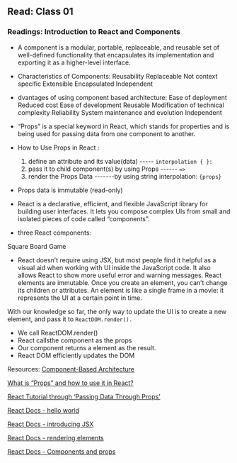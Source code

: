 ## Read: Class 01
### Readings: Introduction to React and Components
+ A component is a modular, portable, replaceable, and reusable set of well-defined functionality that encapsulates its implementation and exporting it as a higher-level interface.

+ Characteristics of Components:
   Reusability
   Replaceable
   Not context specific
   Extensible
   Encapsulated
   Independent 
   
+ dvantages of using component based architecture:
   Ease of deployment 
   Reduced cost
   Ease of development
   Reusable
   Modification of technical complexity
   Reliability
   System maintenance and evolution
   Independent
   
+ “Props” is a special keyword in React, which stands for properties and is being used for passing data from one component to another.
+  How to Use Props in React : 
      1. define an attribute and its value(data) ----- `interpolation { }:`
      2. pass it to child component(s) by using Props ------ `=>`
      3.  render the Props Data -------by using string interpolation: `{props}`
+ Props data is immutable (read-only)

+ React is a declarative, efficient, and flexible JavaScript library for building user interfaces. It lets you compose complex UIs from small and isolated pieces of code called “components”.
+ three React components:

Square
Board
Game

+ React doesn’t require using JSX, but most people find it helpful as a visual aid when working with UI inside the JavaScript code. It also allows React to show more useful error and warning messages.
React elements are immutable. Once you create an element, you can’t change its children or attributes. An element is like a single frame in a movie: it represents the UI at a certain point in time.

With our knowledge so far, the only way to update the UI is to create a new element, and pass it to `ReactDOM.render().`

+ We call ReactDOM.render() 
+ React callsthe component as the props
+ Our  component returns a element as the result.
+ React DOM efficiently updates the DOM 

Resources:
[Component-Based Architecture](https://www.tutorialspoint.com/software_architecture_design/component_based_architecture.htm)

[What is “Props” and how to use it in React?](https://itnext.io/what-is-props-and-how-to-use-it-in-react-da307f500da0)

[React Tutorial through ‘Passing Data Through Props’](https://reactjs.org/tutorial/tutorial.html)

[React Docs - hello world](https://reactjs.org/docs/hello-world.html)

[React Docs - introducing JSX](https://reactjs.org/docs/introducing-jsx.html)

[React Docs - rendering elements](https://reactjs.org/docs/rendering-elements.html)

[React Docs - Components and props](https://reactjs.org/docs/components-and-props.html)

